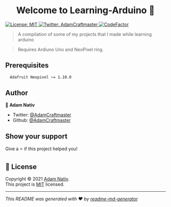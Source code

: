 <h1 align="center">Welcome to Learning-Arduino 👋</h1>
<p>
  <a href="https://github.com/AdamCraftmaster/Learning-Arduino/blob/main/LICENSE" target="_blank">
    <img alt="License: MIT" src="https://img.shields.io/badge/License-MIT-yellow.svg" />
  </a>
  <a href="https://twitter.com/AdamCraftmaster" target="_blank">
    <img alt="Twitter: AdamCraftmaster" src="https://img.shields.io/twitter/follow/AdamCraftmaster.svg?style=social" />
  </a>
  <a href="https://www.codefactor.io/repository/github/adamcraftmaster/learning-arduino"><img src="https://www.codefactor.io/repository/github/adamcraftmaster/learning-arduino/badge" alt="CodeFactor" /></a>
</p>

> A compilation of some of my projects that I made while learning arduino

> Requires Ardiuno Uno and NeoPixel ring.

## Prerequisites

```sh
  Adafruit Neopixel >= 1.10.0
```

## Author

👤 **Adam Nativ**

* Twitter: [@AdamCraftmaster](https://twitter.com/AdamCraftmaster)
* Github: [@AdamCraftmaster](https://github.com/AdamCraftmaster)

## Show your support

Give a ⭐️ if this project helped you!

## 📝 License

Copyright © 2021 [Adam Nativ](https://github.com/AdamCraftmaster).<br />
This project is [MIT](https://github.com/AdamCraftmaster/Learning-Arduino/blob/main/LICENSE) licensed.

***
_This README was generated with ❤️ by [readme-md-generator](https://github.com/kefranabg/readme-md-generator)_
